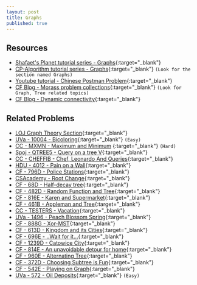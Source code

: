 ```yaml
---
layout: post
title: Graphs
published: true
---
```


## Resources

- [Shafaet's Planet tutorial series - Graphs](http://www.shafaetsplanet.com/?p=143d){:target="\_blank"}
- [CP-Algorithm tutorial series - Graphs](https://cp-algorithms.com/){:target="\_blank"} `(Look for the section named Graphs)`
- [Youtube tutorial - Chinese Postman Problem](https://www.youtube.com/watch?v=JCSmxUO0v3k){:target="\_blank"}
- [CF Blog - Morass problem collections](https://codeforces.com/blog/entry/55274){:target="\_blank"} `(Look for Graph, Tree related topics)`
- [CF Blog - Dynamic connectivity](https://codeforces.com/blog/entry/15296){:target="\_blank"}

## Related Problems

- [LOJ Graph Theory Section](https://lightoj.com/problems/category/graph){:target="\_blank"}
- [UVa - 10004 - Bicoloring](https://onlinejudge.org/external/100/10004.pdf){:target="\_blank"} `(Easy)`
- [CC - MXMN - Maximum and Minimum](https://www.codechef.com/problems/MXMN) {:target="\_blank"} `(Hard)`
- [Spoj - QTREE5 - Query on a tree V](https://www.spoj.com/problems/QTREE5/){:target="\_blank"}
- [CC - CHEFFIB - Chef, Leonardo And Queries](https://www.codechef.com/DEC17/problems/CHEFFIB){:target="\_blank"}
- [HDU - 4012 - Pain on a Wall](http://acm.hdu.edu.cn/showproblem.php?pid=4012){:target="\_blank"}
- [CF - 796D - Police Stations](https://codeforces.com/problemset/problem/796/D){:target="\_blank"}
- [CSAcademy -  Root Change](https://csacademy.com/contest/round-29/task/root-change/statement/){:target="\_blank"}
- [CF - 68D - Half-decay tree](https://codeforces.com/contest/68/problem/D){:target="\_blank"}
- [CF - 482D - Random Function and Tree](https://codeforces.com/problemset/problem/482/D){:target="\_blank"}
- [CF - 816E - Karen and Supermarket](https://codeforces.com/problemset/problem/816/E){:target="\_blank"}
- [CF - 461B - Appleman and Tree](https://codeforces.com/problemset/problem/461/B){:target="\_blank"}
- [CC - TESTERS - Vacation](https://www.codechef.com/problems/TESTERS){:target="\_blank"}
- [UVa - 1496 - Peach Blossom Spring](https://vjudge.net/problem/uva-1496){:target="\_blank"}
- [CF - 888G - Xor-MST](https://codeforces.com/contest/888/problem/G){:target="\_blank"}
- [CF - 613D - Kingdom and its Cities](https://codeforces.com/problemset/problem/613/D){:target="\_blank"}
- [CF - 696E - ..Wait for it...](https://codeforces.com/contest/696/problem/E){:target="\_blank"}
- [CF - 1239D - Catowice City](https://codeforces.com/contest/1239/problem/D){:target="\_blank"}
- [CF - 814E - An unavoidable detour for home](https://codeforces.com/contest/814/problem/E){:target="\_blank"}
- [CF - 960E - Alternating Tree](https://codeforces.com/problemset/problem/960/E){:target="\_blank"}
- [CF - 372D - Choosing Subtree is Fun](https://codeforces.com/problemset/problem/372/D){:target="\_blank"}
- [CF - 542E - Playing on Graph](https://codeforces.com/contest/542/problem/E){:target="\_blank"}
- [UVa - 572 - Oil Deposits](https://onlinejudge.org/external/5/572.pdf){:target="\_blank"} `(Easy)`

